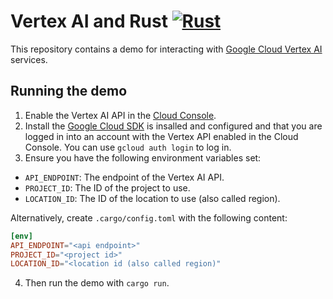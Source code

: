 # Vertex AI and Rust [![Rust](https://github.com/andreban/vertex-api-rust/actions/workflows/rust.yml/badge.svg)](https://github.com/andreban/vertex-api-rust/actions/workflows/rust.yml)

This repository contains a demo for interacting with [Google Cloud Vertex AI](https://cloud.google.com/vertex-ai/docs) services.

## Running the demo

1. Enable the Vertex AI API in the [Cloud Console](https://console.cloud.google.com/apis/library/aiplatform.googleapis.com?q=vertex).
2. Install the [Google Cloud SDK](https://cloud.google.com/sdk/?hl=en_US) is insalled and configured and that you are logged in into an account with the Vertex API enabled in the Cloud Console. You can use `gcloud auth login` to log in.
3. Ensure you have the following environment variables set:
  - `API_ENDPOINT`: The endpoint of the Vertex AI API.
  - `PROJECT_ID`: The ID of the project to use.
  - `LOCATION_ID`: The ID of the location to use (also called region).

Alternatively, create `.cargo/config.toml` with the following content:
```toml
[env]
API_ENDPOINT="<api endpoint>"
PROJECT_ID="<project id>"
LOCATION_ID="<location id (also called region)"
```

4. Then run the demo with `cargo run`.

